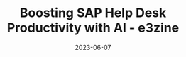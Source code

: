 ---
category:
- .nan
date: 2023-06-07
keyword_suggestion: ubuntu install docker
post_inspiration: https://e3zine.com/boosting-sap-help-desk-productivity-with-ai/
silot_terms: digital automation
title: Boosting SAP <b>Help Desk</b> Productivity with AI - e3zine
---